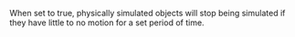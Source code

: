 When set to true, physically simulated objects will stop being simulated if they have little to no motion for a set period of time.